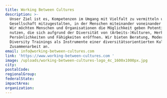 ```yaml
---
title: Working Between Cultures
description: >-
  Unser Ziel ist es, Kompetenzen im Umgang mit Vielfalt zu vermitteln und eine
  Gesellschaft mitzugestalten, in der Menschen miteinander voneinander lernen.
  Wir möchten Menschen und Organisationen die Möglichkeit geben Potentiale zu
  nutzen, die sich aufgrund der Diversität von (Arbeits-)Kulturen, Herkunft,
  Persönlichkeiten und Fähigkeiten eröffnen. Wir bieten Beratung, Moderation und
  Diversity Trainings als Instrumente einer diversitätsorientierten Kultur der
  Zusammenarbeit an.
email: info@working-between-cultures.com
link: 'https://www.working-between-cultures.com '
image: /uploads/working-between-cultures-logo_4c_1600x1000px.jpg
city:
postalCode:
regionalGroup:
federalState:
impactArea:
organization:
---
```


